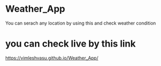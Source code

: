 # Weather_App

 You can serach any location by using this and check weather condition
 
 # you can check live by this link 
  https://vimleshvasu.github.io/Weather_App/
